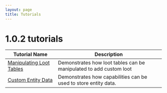 ```yaml
---
layout: page
title: Tutorials
---
```


# 1.0.2 tutorials


| Tutorial Name                                                                    | Description                                                        |
|----------------------------------------------------------------------------------|--------------------------------------------------------------------|
| [Manipulating Loot Tables](http://tutorials.darkhax.net/tutorials/loot_tables/)  | Demonstrates how loot tables can be manipulated to add custom loot |
| [Custom Entity Data](http://tutorials.darkhax.net/tutorials/custom_entity_data/) | Demonstrates how capabilities can be used to store entity data.    |
